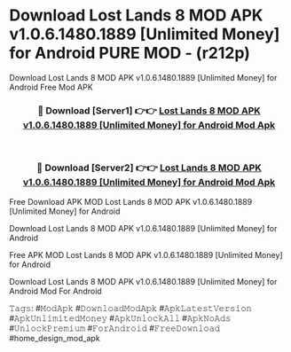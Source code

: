 # Download Lost Lands 8 MOD APK v1.0.6.1480.1889 [Unlimited Money] for Android PURE MOD - (r212p)
Download Lost Lands 8 MOD APK v1.0.6.1480.1889 [Unlimited Money] for Android Free Mod APK

<div align="center">
<h3>🔴 Download [Server1] 👉👉 <a href="https://apk-comot.site?title=Lost_Lands_8_MOD_APK_v1.0.6.1480.1889_[Unlimited_Money]_for_Android">Lost Lands 8 MOD APK v1.0.6.1480.1889 [Unlimited Money] for Android Mod Apk</a></h3><br>

<h3>🔴 Download [Server2] 👉👉 <a href="https://apk-comot.site?title=Lost_Lands_8_MOD_APK_v1.0.6.1480.1889_[Unlimited_Money]_for_Android">Lost Lands 8 MOD APK v1.0.6.1480.1889 [Unlimited Money] for Android Mod Apk</a></h3>
</div>


Free Download APK MOD Lost Lands 8 MOD APK v1.0.6.1480.1889 [Unlimited Money] for Android

Download Lost Lands 8 MOD APK v1.0.6.1480.1889 [Unlimited Money] for Android 

Free APK MOD Lost Lands 8 MOD APK v1.0.6.1480.1889 [Unlimited Money] for Android 

Download Lost Lands 8 MOD APK v1.0.6.1480.1889 [Unlimited Money] for Android Mod For Android

𝚃𝚊𝚐𝚜: #𝙼𝚘𝚍𝙰𝚙𝚔 #𝙳𝚘𝚠𝚗𝚕𝚘𝚊𝚍𝙼𝚘𝚍𝙰𝚙𝚔 #𝙰𝚙𝚔𝙻𝚊𝚝𝚎𝚜𝚝𝚅𝚎𝚛𝚜𝚒𝚘𝚗 #𝙰𝚙𝚔𝚄𝚗𝚕𝚒𝚖𝚒𝚝𝚎𝚍𝙼𝚘𝚗𝚎𝚢 #𝙰𝚙𝚔𝚄𝚗𝚕𝚘𝚌𝚔𝙰𝚕𝚕 #𝙰𝚙𝚔𝙽𝚘𝙰𝚍𝚜 #𝚄𝚗𝚕𝚘𝚌𝚔𝙿𝚛𝚎𝚖𝚒𝚞𝚖 #𝙵𝚘𝚛𝙰𝚗𝚍𝚛𝚘𝚒𝚍 #𝙵𝚛𝚎𝚎𝙳𝚘𝚠𝚗𝚕𝚘𝚊𝚍 #home_design_mod_apk